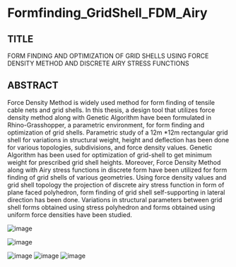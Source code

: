 # Formfinding_GridShell_FDM_Airy

## TITLE
FORM FINDING AND OPTIMIZATION OF GRID SHELLS USING FORCE DENSITY METHOD AND DISCRETE AIRY STRESS FUNCTIONS

## ABSTRACT 
Force Density Method is widely used method for form finding of tensile cable nets and grid shells. In this thesis, a design tool that utilizes force density method along with Genetic Algorithm have been formulated in Rhino-Grasshopper, a parametric environment, for form finding and optimization of grid shells. Parametric study of a 12m *12m rectangular grid shell for variations in structural weight, height and deflection has been done for various topologies, subdivisions, and force density values. Genetic Algorithm has been used for optimization of grid-shell to get minimum weight for prescribed grid shell heights. Moreover, Force Density Method along with Airy stress functions in discrete form have been utilized for form finding of grid shells of various geometries. Using force density values and grid shell topology the projection of discrete airy stress function in form of plane faced polyhedron, form finding of grid shell self-supporting in lateral direction has been done. Variations in structural parameters between grid shell forms obtained using stress polyhedron and forms obtained using uniform force densities have been studied.

![image](https://user-images.githubusercontent.com/70009787/203466105-caeebd4b-1a88-4691-8710-3fce839dfb4e.png)

![image](https://user-images.githubusercontent.com/70009787/203466042-0ccfbaf5-c70e-48ab-a48b-3e302d797753.png)

![image](https://user-images.githubusercontent.com/70009787/203466164-80c8f98c-c2da-4667-b075-2f4550965f6c.png)
![image](https://user-images.githubusercontent.com/70009787/203466187-e1a95789-e9a2-4522-8c65-33ab01e119b0.png)
![image](https://user-images.githubusercontent.com/70009787/203466306-94b7e0c4-f0cf-46ad-9dc8-97105f61a8e2.png)

